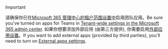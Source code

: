 > [!IMPORTANT]
> <span data-ttu-id="2b40c-101">请确保你已在[Microsoft 365 管理中心的租户范围设置中](../enable-features-office-365.md#tenant-wide-settings-in-the-microsoft-365-admin-center)启用团队应用。</span><span class="sxs-lookup"><span data-stu-id="2b40c-101">Be sure you've turned on apps for Teams in [Tenant-wide settings in the Microsoft 365 admin center](../enable-features-office-365.md#tenant-wide-settings-in-the-microsoft-365-admin-center).</span></span> <span data-ttu-id="2b40c-102">如果你想要添加外部应用 (由第三方提供), 你需要启用[外部应用设置](../enable-features-office-365.md#external-apps)。</span><span class="sxs-lookup"><span data-stu-id="2b40c-102">If you want to add external apps (provided by third parties), you'll need to turn on [External apps settings](../enable-features-office-365.md#external-apps).</span></span>
